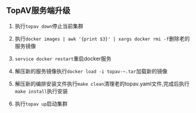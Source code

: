 TopAV服务端升级
--------------

1. 执行`topav down`停止当前集群

2. 执行`docker images | awk '{print $3}' | xargs docker rmi -f`删除老的服务镜像

3. `service docker restart`重启docker服务

4. 解压新的服务镜像执行`docker load -i topav-~.tar`加载新的镜像

5. 解压新的编排安装文件执行`make clean`清理老的topav.yaml文件,完成后执行`make install`执行安装

6. 执行`topav up`启动集群
